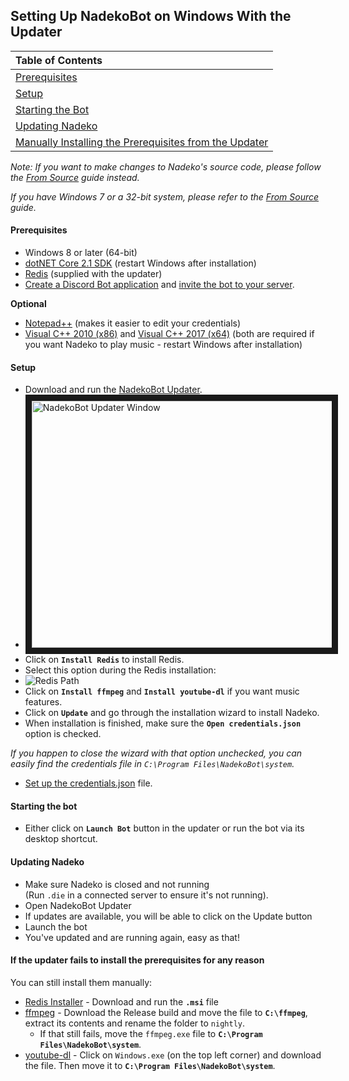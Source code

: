 ## Setting Up NadekoBot on Windows With the Updater

| Table of Contents                                                                                                                                                                             |
| :-------------------------------------------------------------------------------------------------------------------------------------------------------------------------------------------- |
| [Prerequisites](#prerequisites)                                                                                             |
| [Setup](#setup)                                                                                                             |
| [Starting the Bot](#starting-the-bot)                                                                                       |
| [Updating Nadeko](#updating-nadeko)                                                                                         |
| [Manually Installing the Prerequisites from the Updater](#if-the-updater-fails-to-install-the-prerequisites-for-any-reason) |

*Note: If you want to make changes to Nadeko's source code, please follow the [From Source][SourceGuide] guide instead.*

*If you have Windows 7 or a 32-bit system, please refer to the [From Source][SourceGuide] guide.*

#### Prerequisites

- Windows 8 or later (64-bit)
- [dotNET Core 2.1 SDK][dotNET] (restart Windows after installation)
- [Redis][Redis] (supplied with the updater)
- [Create a Discord Bot application](../../jsons-explained#creating-discord-bot-application) and [invite the bot to your server](../../jsons-explained/#inviting-your-bot-to-your-server).

**Optional**

- [Notepad++] (makes it easier to edit your credentials)
- [Visual C++ 2010 (x86)] and [Visual C++ 2017 (x64)] (both are required if you want Nadeko to play music - restart Windows after installation)

#### Setup

- Download and run the [NadekoBot Updater][Updater].
- <img src="https://i.imgur.com/1g58bo1.png" alt="NadekoBot Updater Window" width="495" height="395" border="10"/>
- Click on **`Install Redis`** to install Redis.
- Select this option during the Redis installation:
- ![Redis Path](https://i.imgur.com/uUby6Xw.png "Redis PATH")
- Click on **`Install ffmpeg`** and **`Install youtube-dl`** if you want music features.
- Click on **`Update`** and go through the installation wizard to install Nadeko.
- When installation is finished, make sure the **`Open credentials.json`** option is checked.

*If you happen to close the wizard with that option unchecked, you can easily find the credentials file in `C:\Program Files\NadekoBot\system`.*

- [Set up the credentials.json](../../jsons-explained) file.

#### Starting the bot

- Either click on **`Launch Bot`** button in the updater or run the bot via its desktop shortcut.

#### Updating Nadeko

- Make sure Nadeko is closed and not running  
  (Run `.die` in a connected server to ensure it's not running).
- Open NadekoBot Updater
- If updates are available, you will be able to click on the Update button
- Launch the bot
- You've updated and are running again, easy as that!

#### If the updater fails to install the prerequisites for any reason

You can still install them manually:

- [Redis Installer](https://github.com/MicrosoftArchive/redis/releases/tag/win-3.0.504) - Download and run the **`.msi`** file
- [ffmpeg] - Download the Release build and move the file to **`C:\ffmpeg`**, extract its contents and rename the folder to `nightly`.
    - If that still fails, move the `ffmpeg.exe` file to **`C:\Program Files\NadekoBot\system`**.
- [youtube-dl] - Click on `Windows.exe` (on the top left corner) and download the file. Then move it to **`C:\Program Files\NadekoBot\system`**.

[Updater]: https://dl.nadeko.bot/
[Notepad++]: https://notepad-plus-plus.org/
[dotNET]: https://www.microsoft.com/net/download/dotnet-core/2.1
[Redis]: https://github.com/MicrosoftArchive/redis/releases/download/win-3.0.504/Redis-x64-3.0.504.msi
[Visual C++ 2010 (x86)]: https://download.microsoft.com/download/1/6/5/165255E7-1014-4D0A-B094-B6A430A6BFFC/vcredist_x86.exe
[Visual C++ 2017 (x64)]: https://aka.ms/vs/15/release/vc_redist.x64.exe
[SourceGuide]: ../from-source
[ffmpeg]: https://ffmpeg.zeranoe.com/builds/
[youtube-dl]: https://rg3.github.io/youtube-dl/download.html
